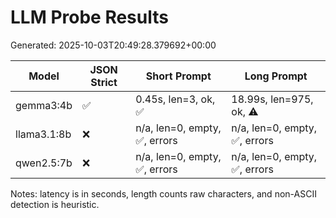 # LLM Probe Results

Generated: 2025-10-03T20:49:28.379692+00:00

| Model | JSON Strict | Short Prompt | Long Prompt |
| --- | --- | --- | --- |
| gemma3:4b | ✅ | 0.45s, len=3, ok, ✅ | 18.99s, len=975, ok, ⚠️ |
| llama3.1:8b | ❌ | n/a, len=0, empty, ✅, errors | n/a, len=0, empty, ✅, errors |
| qwen2.5:7b | ❌ | n/a, len=0, empty, ✅, errors | n/a, len=0, empty, ✅, errors |

Notes: latency is in seconds, length counts raw characters, and non-ASCII detection is heuristic.